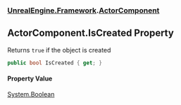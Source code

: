 ### [UnrealEngine.Framework](./UnrealEngine-Framework.md 'UnrealEngine.Framework').[ActorComponent](./UnrealEngine-Framework-ActorComponent.md 'UnrealEngine.Framework.ActorComponent')
## ActorComponent.IsCreated Property
Returns `true` if the object is created  
```csharp
public bool IsCreated { get; }
```
#### Property Value
[System.Boolean](https://docs.microsoft.com/en-us/dotnet/api/System.Boolean 'System.Boolean')  
